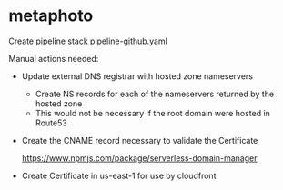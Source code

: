 # metaphoto

Create pipeline stack pipeline-github.yaml

Manual actions needed:
 - Update external DNS registrar with hosted zone nameservers
    - Create NS records for each of the nameservers returned by the hosted zone
    - This would not be necessary if the root domain were hosted in Route53

 - Create the CNAME record necessary to validate the Certificate

    https://www.npmjs.com/package/serverless-domain-manager

 - Create Certificate in us-east-1 for use by cloudfront
